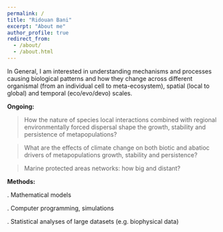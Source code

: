 ```yaml
---
permalink: /
title: "Ridouan Bani"
excerpt: "About me"
author_profile: true
redirect_from:
  - /about/
  - /about.html
---
```


In General, I am  interested in understanding mechanisms and processes causing biological patterns and how they change across different organismal (from an individual cell to meta-ecosystem), spatial (local to global) and temporal (eco/evo/devo) scales. 

**Ongoing:**
> How the nature of species local interactions combined with regional environmentally forced dispersal shape the growth, stability and persistence of metapopulations?

> What are the effects of climate change on both biotic and abatioc drivers of metapopulations growth, stability and persistence?

> Marine protected areas networks: how big and distant?


**Methods:**

. Mathematical models

. Computer programming, simulations

. Statistical analyses of large datasets (e.g. biophysical data)
